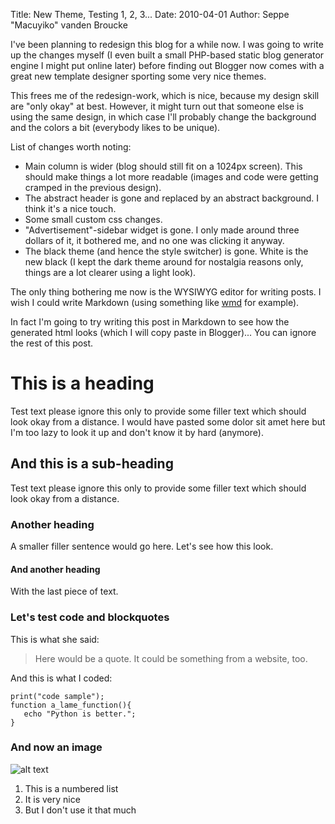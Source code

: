 Title: New Theme, Testing 1, 2, 3...
Date: 2010-04-01
Author: Seppe "Macuyiko" vanden Broucke

I've been planning to redesign this blog for a while now. I was going to write up the changes myself (I even built a small PHP-based static blog generator engine I might put online later) before finding out Blogger now comes with a great new template designer sporting some very nice themes.
This frees me of the redesign-work, which is nice, because my design skill are "only okay" at best. However, it might turn out that someone else is using the same design, in which case I'll probably change the background and the colors a bit (everybody likes to be unique).
List of changes worth noting:* Main column is wider (blog should still fit on a 1024px screen). This should make things a lot more readable (images and code were getting cramped in the previous design).* The abstract header is gone and replaced by an abstract background. I think it's a nice touch.* Some small custom css changes.* "Advertisement"-sidebar widget is gone. I only made around three dollars of it, it bothered me, and no one was clicking it anyway.* The black theme (and hence the style switcher) is gone. White is the new black (I kept the dark theme around for nostalgia reasons only, things are a lot clearer using a light look).
The only thing bothering me now is the WYSIWYG editor for writing posts. I wish I could write Markdown (using something like [wmd](http://wmd-editor.com/) for example).
In fact I'm going to try writing this post in Markdown to see how the generated html looks (which I will copy paste in Blogger)... You can ignore the rest of this post.
#  This is a heading
Test text please ignore this only to provide some filler text which should look okay from a distance. I would have pasted some dolor sit amet here but I'm too lazy to look it up and don't know it by hard (anymore).
##  And this is a sub-heading
Test text please ignore this only to provide some filler text which should look okay from a distance.
###  Another heading
A smaller filler sentence would go here. Let's see how this look.
####  And another heading
With the last piece of text.
###  Let's test code and blockquotes
This is what she said:
> Here would be a quote. It could be something from a website, too.
And this is what I coded:
    print("code sample");
    function a_lame_function(){
       echo "Python is better.";
    }
###  And now an image
![alt text](http://wmd-editor.com/images/cloud1.jpg)
1. This is a numbered list
2. It is very nice
3. But I don't use it that much
